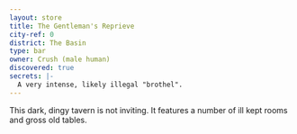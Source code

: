 ```yaml
---
layout: store
title: The Gentleman's Reprieve
city-ref: 0
district: The Basin
type: bar
owner: Crush (male human)
discovered: true
secrets: |-
  A very intense, likely illegal "brothel".
---
```

This dark, dingy tavern is not inviting. It features a number of ill kept rooms and gross old tables.
